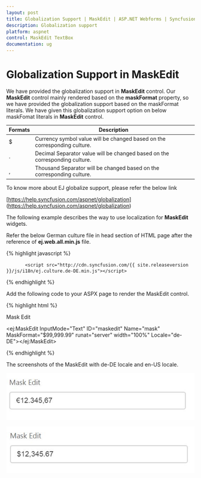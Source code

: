 ```yaml
---
layout: post
title: Globalization Support | MaskEdit | ASP.NET Webforms | Syncfusion
description: Globalization support
platform: aspnet
control: MaskEdit TextBox
documentation: ug
---
```


# Globalization Support in MaskEdit

We have provided the globalization support in **MaskEdit** control. Our **MaskEdit** control mainly rendered based on the **maskFormat** property, so we have provided the globalization support based on the maskFormat literals. We have given this globalization support option on below maskFomat literals in **MaskEdit** control. 

<table class="props">
<thead>
<tr>
<th>Formats</th>
<th class="last">Description</th>
</tr>
</thead>
<tbody>
<tr>
<td class="formats">
$</td>
<td class="description">Currency symbol value will be changed based on the corresponding culture.</td>
</tr>
<tr>
<td class="formats">
.</td>
<td class="description">Decimal Separator value will be changed based on the corresponding culture.</td>
</tr>
<tr>
<td class="formats">
,</td>
<td class="description">Thousand Separator will be changed based on the corresponding culture.</td>
</tr>
</tbody>
</table>

To know more about EJ globalize support, please refer the below link

[https://help.syncfusion.com/aspnet/globalization] (https://help.syncfusion.com/aspnet/globalization)

The following example describes the way to use localization for **MaskEdit** widgets.

Refer the below German culture file in head section of HTML page after the reference of **ej.web.all.min.js** file.

 {% highlight javascript %}
   
           <script src="http://cdn.syncfusion.com/{{ site.releaseversion }}/js/i18n/ej.culture.de-DE.min.js"></script>
                
 {% endhighlight %}

Add the following code to your ASPX page to render the MaskEdit control.

{% highlight html %}

<label for="mask">Mask Edit</label>

<ej:MaskEdit InputMode="Text" ID="maskedit" Name="mask" MaskFormat="$99,999.99" runat="server" width="100%" Locale="de-DE"></ej:MaskEdit>

{% endhighlight %}

The screenshots of the MaskEdit with de-DE locale and en-US locale.

![](Globalization-Support_images/Globalization-Support_img1.jpg)



![](Globalization-Support_images/Globalization-Support_img2.jpg)



